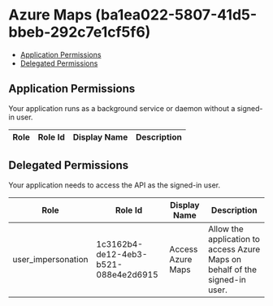 # Azure Maps (ba1ea022-5807-41d5-bbeb-292c7e1cf5f6)
- [Application Permissions](#application-permissions)
- [Delegated Permissions](#delegated-permissions)

## Application Permissions
Your application runs as a background service or daemon without a signed-in user.

| Role | Role Id | Display Name | Description |
|---|---|---|---|

## Delegated Permissions
Your application needs to access the API as the signed-in user. 

| Role | Role Id | Display Name | Description |
|---|---|---|---|
| user_impersonation | 1c3162b4-de12-4eb3-b521-088e4e2d6915 | Access Azure Maps | Allow the application to access Azure Maps on behalf of the signed-in user. |

